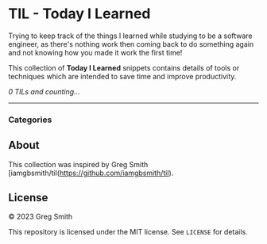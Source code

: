 # TIL - Today I Learned

Trying to keep track of the things I learned while studying to be a software engineer, as there's nothing work then coming back to do something again and not knowing how you made it work the first time!

This collection of __Today I Learned__ snippets contains details of tools or techniques which are intended to save  time and improve productivity.

_0 TILs and counting..._

---

### Categories

## About

This collection was inspired by Greg Smith [iamgbsmith/til(https://github.com/iamgbsmith/til).

## License

&copy; 2023 Greg Smith

This repository is licensed under the MIT license. See `LICENSE` for details.

